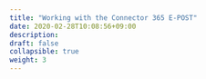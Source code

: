 ```yaml
---
title: "Working with the Connector 365 E-POST"
date: 2020-02-28T10:08:56+09:00
description: 
draft: false
collapsible: true
weight: 3
---
```

